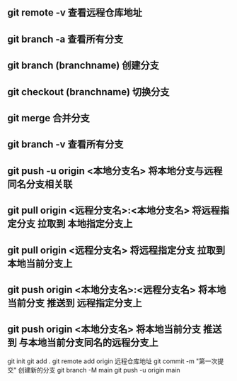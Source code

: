 ## git remote -v   查看远程仓库地址
## git branch -a 查看所有分支
## git branch (branchname)  创建分支
## git checkout (branchname)  切换分支
## git merge 合并分支
## git branch -v 查看所有分支
## git push -u origin <本地分支名> 将本地分支与远程同名分支相关联
## git pull origin <远程分支名>:<本地分支名>  将远程指定分支 拉取到 本地指定分支上
## git pull origin <远程分支名>  将远程指定分支 拉取到 本地当前分支上
## git push origin <本地分支名>:<远程分支名>  将本地当前分支 推送到 远程指定分支上
## git push origin <本地分支名>  将本地当前分支 推送到 与本地当前分支同名的远程分支上


<!-- 第一次提交流程 -->
git init
git add .
git remote add origin 远程仓库地址
git commit -m "第一次提交"
创建新的分支
git branch -M main
git push -u origin main